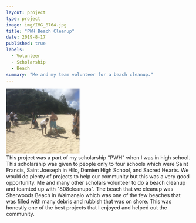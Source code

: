 ```yaml
---
layout: project
type: project
image: img/IMG_8764.jpg
title: "PWH Beach Cleanup"
date: 2019-8-17
published: true
labels:
  - Volunteer
  - Scholarship
  - Beach
summary: "Me and my team volunteer for a beach cleanup."
---
```


<div class="text-center p-4">
  <img width="200px" src="../img/IMG_8772.jpg" class="img-thumbnail" >
</div>
This project was a part of my scholarship "PWH" when I was in high school. This scholarship was given to people only to four schools which were Saint Francis, Saint Joeseph in Hilo, Damien High School, and Sacred Hearts. We would do plenty of projects to help our community but this was a very good opportunity. Me and many other scholars volunteer to do a beach cleanup and teamted up with "808cleanups". The beach that we cleanup was Sherwoods Beach in Waimanalo which was one of the few beaches that was filled with many debris and rubbish that was on shore. This was honestly one of the best projects that I enjoyed and helped out the community. 

